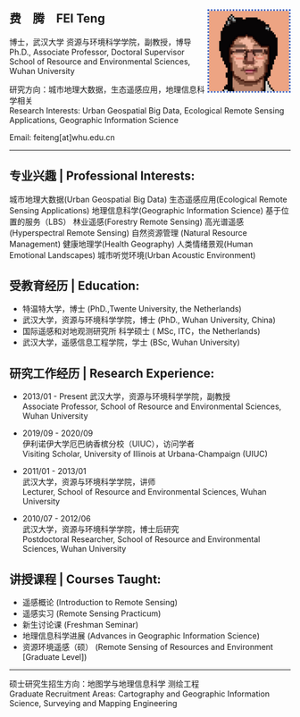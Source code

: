 ## 费&ensp;&ensp;腾&ensp;&ensp;FEI Teng [<img src='img\icon.jpg' style=' float:right; width:150px;height: px'/>](http://47.101.135.251:4396/#/)

博士，武汉大学 资源与环境科学学院，副教授，博导  
Ph.D., Associate Professor, Doctoral Supervisor  
School of Resource and Environmental Sciences, Wuhan University

研究方向：城市地理大数据，生态遥感应用，地理信息科学相关  
Research Interests: Urban Geospatial Big Data, Ecological Remote Sensing Applications, Geographic Information Science

Email: feiteng[at]whu.edu.cn  

---

## 专业兴趣 | Professional Interests:
城市地理大数据(Urban Geospatial Big Data) 生态遥感应用(Ecological Remote Sensing Applications) 地理信息科学(Geographic Information Science) 基于位置的服务（LBS） 林业遥感(Forestry Remote Sensing) 高光谱遥感(Hyperspectral Remote Sensing) 自然资源管理 (Natural Resource Management) 健康地理学(Health Geography) 人类情绪景观(Human Emotional Landscapes) 城市听觉环境(Urban Acoustic Environment)

## 受教育经历 | Education:

- 特温特大学，博士  (PhD.,Twente University, the Netherlands)
- 武汉大学，资源与环境科学学院，博士 (PhD., Wuhan University, China)
- 国际遥感和对地观测研究所 科学硕士 ( MSc, ITC，the Netherlands)
- 武汉大学，遥感信息工程学院，学士 (BSc, Wuhan University)

## 研究工作经历 | Research Experience:

- 2013/01 - Present 
  武汉大学，资源与环境科学学院，副教授  
  Associate Professor, School of Resource and Environmental Sciences, Wuhan University

- 2019/09 - 2020/09  
  伊利诺伊大学厄巴纳香槟分校（UIUC），访问学者  
  Visiting Scholar, University of Illinois at Urbana-Champaign (UIUC)

- 2011/01 - 2013/01  
  武汉大学，资源与环境科学学院，讲师  
  Lecturer, School of Resource and Environmental Sciences, Wuhan University

- 2010/07 - 2012/06  
  武汉大学，资源与环境科学学院，博士后研究  
  Postdoctoral Researcher, School of Resource and Environmental Sciences, Wuhan University

## 讲授课程 | Courses Taught:

- 遥感概论 (Introduction to Remote Sensing)
- 遥感实习 (Remote Sensing Practicum)
- 新生讨论课 (Freshman Seminar)
- 地理信息科学进展 (Advances in Geographic Information Science)
- 资源环境遥感（硕） (Remote Sensing of Resources and Environment [Graduate Level])

---

硕士研究生招生方向：地图学与地理信息科学 测绘工程  
Graduate Recruitment Areas: Cartography and Geographic Information Science, Surveying and Mapping Engineering
